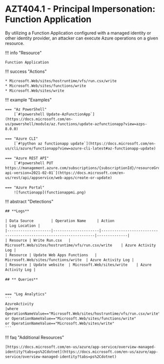 # AZT404.1 - Principal Impersonation: Function Application

By utilizing a Function Application configured with a managed identity or other identity provider, an attacker can execute Azure operations on a given resource.

!!! info "Resource" 

	Function Application

!!! success "Actions" 

	* Microsoft.Web/sites/hostruntime/vfs/run.csx/write
	* Microsoft.Web/sites/functions/write
	* Microsoft.Web/sites/write

!!! example "Examples"

    === "Az PowerShell"
		[`#!powershell Update-AzFunctionApp`](https://docs.microsoft.com/en-us/powershell/module/az.functions/update-azfunctionapp?view=azps-8.0.0)

	=== "Azure CLI"
		[`#!python az functionapp update`](https://docs.microsoft.com/en-us/cli/azure/functionapp?view=azure-cli-latest#az-functionapp-update)
		
	=== "Azure REST API"	
		[`#!powershell PUT https://management.azure.com/subscriptions/{subscriptionId}/resourceGroups/{resourceGroupName}/providers/Microsoft.Web/sites/{name}?api-version=2021-02-01`](https://docs.microsoft.com/en-us/rest/api/appservice/web-apps/create-or-update)		

    === "Azure Portal"
    	![functionapp](functionappmi.png)

!!! abstract "Detections"

	## **Logs** 

    | Data Source        | Operation Name     | Action                                                            | Log Location |
    |--------------------|---------------------|-------------------------------------------------------------------|--------------|
    | Resource | Write Run.csx	 | Microsoft.Web/sites/hostruntime/vfs/run.csx/write	| Azure Activity Log |
    | Resource | Update Web Apps Functions	 | Microsoft.Web/sites/functions/write	| Azure Activity Log |
    | Resource | Update website	 | Microsoft.Web/sites/write	| Azure Activity Log |
    
    ## ** Queries**


	=== "Log Analytics"
	```
	AzureActivity 
 	|where OperationNameValue=="Microsoft.Web/sites/hostruntime/vfs/run.csx/write" or OperationNameValue=="Microsoft.Web/sites/functions/write"
	or OperationNameValue=="Microsoft.Web/sites/write"
	```


!!! faq "Additional Resources"

	[https://docs.microsoft.com/en-us/azure/app-service/overview-managed-identity?tabs=ps%2Cdotnet](https://docs.microsoft.com/en-us/azure/app-service/overview-managed-identity?tabs=ps%2Cdotnet)
